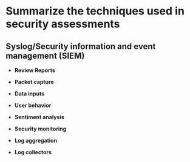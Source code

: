 # Summarize the techniques used in security assessments

## Syslog/Security information and event management (SIEM)

- **Review Reports**

- **Packet capture**

- **Data inputs**

- **User behavior**

- **Sentiment analysis**

- **Security monitoring**

- **Log aggregation**

- **Log collectors**